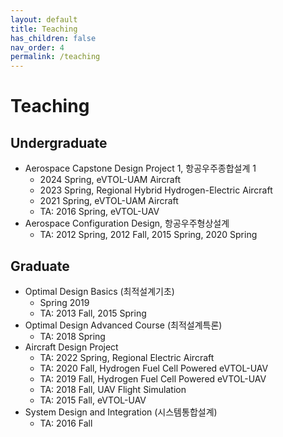 ```yaml
---
layout: default
title: Teaching
has_children: false
nav_order: 4
permalink: /teaching
---
```


# Teaching

## Undergraduate

- Aerospace Capstone Design Project 1, 항공우주종합설계 1
  - 2024 Spring, eVTOL-UAM Aircraft
  - 2023 Spring, Regional Hybrid Hydrogen-Electric Aircraft
  - 2021 Spring, eVTOL-UAM Aircraft
  - TA: 2016 Spring, eVTOL-UAV
- Aerospace Configuration Design, 항공우주형상설계
  - TA: 2012 Spring, 2012 Fall, 2015 Spring, 2020 Spring

## Graduate

- Optimal Design Basics (최적설계기초)
  - Spring 2019
  - TA: 2013 Fall, 2015 Spring
- Optimal Design Advanced Course (최적설계특론)
  - TA: 2018 Spring
- Aircraft Design Project
  - TA: 2022 Spring, Regional Electric Aircraft
  - TA: 2020 Fall, Hydrogen Fuel Cell Powered eVTOL-UAV
  - TA: 2019 Fall, Hydrogen Fuel Cell Powered eVTOL-UAV
  - TA: 2018 Fall, UAV Flight Simulation
  - TA: 2015 Fall, eVTOL-UAV
- System Design and Integration (시스템통합설계)
  - TA: 2016 Fall

